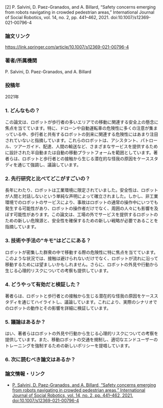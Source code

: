 [2] P. Salvini, D. Paez-Granados, and A. Billard, “Safety concerns emerging from robots navigating in crowded pedestrian areas,” International Journal of Social Robotics, vol. 14, no. 2, pp. 441–462, 2021. doi:10.1007/s12369-021-00796-4

### 論文リンク

https://link.springer.com/article/10.1007/s12369-021-00796-4

### 著者/所属機関
P. Salvini, D. Paez-Granados, and A. Billard

### 投稿年
2021年

### 1. どんなもの？

この論文は、ロボットが歩行者の多いエリアでの移動に関連する安全上の懸念に焦点を当てています。特に、ドローンや自動運転車の危険性に多くの注意が集まっている中、歩行者と共有するロボットの到来に関連する危険性にはあまり注目されていないと指摘しています。これらのロボットは、アシスタント、パトロール、ツアーガイド、配達、人間の輸送など、さまざまなサービスを提供するために設計された半自動または自動の移動プラットフォームを範囲としています。著者らは、ロボットと歩行者との接触から生じる潜在的な怪我の原因をケーススタディを通じて強調し、議論しています。


### 2. 先行研究と比べてどこがすごいの？
長年にわたり、ロボットは工業環境に限定されていました。安全性は、ロボットが人間と対話しないという単純な声明によって確立されました。しかし、非工業環境でのロボットのサービスにより、事故はロボットの通常の操作中にいつでも発生する可能性があり、ロボットの操作者だけでなく、周囲の人々にも影響を及ぼす可能性があります。この論文は、工場の外でサービスを提供するロボットのための新しい危険源と、安全性を確保するための新しい戦略が必要であることを指摘しています。

### 3. 技術や手法の"キモ"はどこにある？

ロボットが密集した群衆の中で移動する際の危険性に特に焦点を当てています。このような状況では、接触は避けられないだけでなく、ロボットが流れに沿って移動するためには望ましいかもしれません。さらに、ロボットの外見や行動から生じる心理的リスクについての考察も提供しています。

### 4. どうやって有効だと検証した？

著者らは、ロボットと歩行者との接触から生じる潜在的な怪我の原因をケーススタディを通じてハイライトし、議論しています。これにより、実際のシナリオでのロボットの動作とその影響を詳細に検証しています。


### 5. 議論はあるか？

はい、著者らはロボットの外見や行動から生じる心理的リスクについての考察を提供しています。また、移動ロボットの交通を規制し、適切なエンドユーザーのトレーニングを強制するための新しいポリシーを提唱しています。
### 6. 次に読むべき論文はあるか？
### 論文情報・リンク
- [P. Salvini, D. Paez-Granados, and A. Billard, “Safety concerns emerging from robots navigating in crowded pedestrian areas,” International Journal of Social Robotics, vol. 14, no. 2, pp. 441–462, 2021. doi:10.1007/s12369-021-00796-4]([論文リンク](https://link.springer.com/article/10.1007/s12369-021-00796-4)https://link.springer.com/article/10.1007/s12369-021-00796-4)
